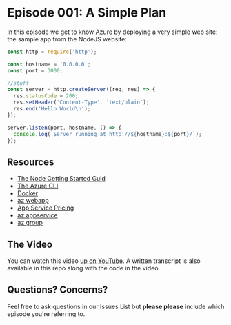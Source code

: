 # Episode 001: A Simple Plan
In this episode we get to know Azure by deploying a very simple web site: the sample app from the NodeJS website:

```js
const http = require('http');

const hostname = '0.0.0.0';
const port = 3000;

//stuff
const server = http.createServer((req, res) => {
  res.statusCode = 200;
  res.setHeader('Content-Type', 'text/plain');
  res.end('Hello World\n');
});

server.listen(port, hostname, () => {
  console.log(`Server running at http://${hostname}:${port}/`);
});
```

## Resources

 - [The Node Getting Started Guid](https://nodejs.org/es/docs/guides/getting-started-guide/)
 - [The Azure CLI](https://docs.microsoft.com/cli/azure/install-azure-cli?view=azure-cli-latest&WT.mc_id=azurecast_001-github-robconery)
 - [Docker](https://docs.docker.com/)
 - [az webapp](https://docs.microsoft.com/cli/azure/webapp?view=azure-cli-latest&WT.mc_id=azurecast_001-github-robconery)
 - [App Service Pricing](https://azure.microsoft.com/pricing/details/app-service/windows/?WT.mc_id=azurecast_001-github-robconery)
 - [az appservice](https://docs.microsoft.com/cli/azure/appservice?view=azure-cli-latest&WT.mc_id=azurecast_001-github-robconery)
 - [az group](https://docs.microsoft.com/cli/azure/group?view=azure-cli-latest&WT.mc_id=azurecast_001-github-robconery)


## The Video
You can watch this video [up on YouTube](https://www.youtube.com/watch?v=ibGxAue-Z4k). A written transcript is also available in this repo along with the code in the video.

## Questions? Concerns?
Feel free to ask questions in our Issues List but **please please** include which episode you're referring to.

